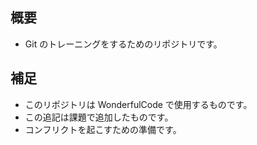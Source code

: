 ## 概要
 - Git のトレーニングをするためのリポジトリです。

## 補足
 - このリポジトリは WonderfulCode で使用するものです。
 - この追記は課題で追加したものです。
 - コンフリクトを起こすための準備です。
